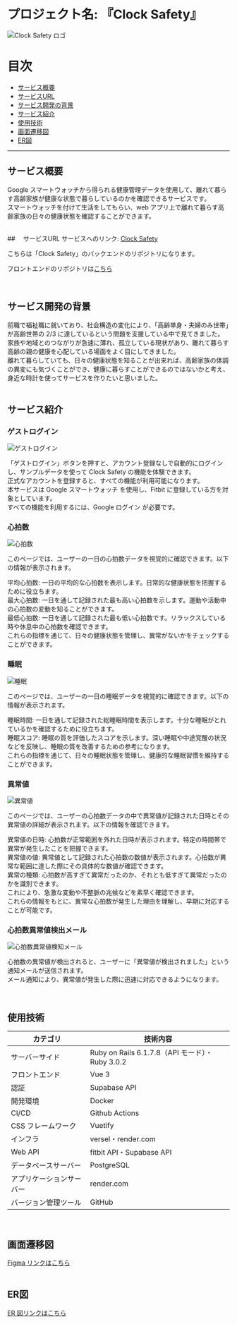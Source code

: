 # プロジェクト名: 『Clock Safety』

![Clock Safety ロゴ](https://github.com/user-attachments/assets/bbc15af6-f210-4ce8-ad6b-08fa6ddd1fb5)

# 目次

- [サービス概要](#サービス概要)
- [サービスURL](#サービスurl)
- [サービス開発の背景](#サービス開発の背景)
- [サービス紹介](#サービス紹介)
- [使用技術](#使用技術)
- [画面遷移図](#画面遷移図)
- [ER図](#er図)

---

## サービス概要

Google スマートウォッチから得られる健康管理データを使用して、離れて暮らす高齢家族が健康な状態で暮らしているのかを確認できるサービスです。  
スマートウォッチを付けて生活をしてもらい、web アプリ上で離れて暮らす高齢家族の日々の健康状態を確認することができます。  
<br>

##　 サービスURL
サービスへのリンク: [Clock Safety](https://www.clock-safety.com/)

こちらは「Clock Safety」のバックエンドのリポジトリになります。

フロントエンドのリポジトリは[こちら](https://github.com/yuki0877/Clock-Safety-Front)

<br>

## サービス開発の背景

前職で福祉職に就いており、社会構造の変化により、「高齢単身・夫婦のみ世帯」が高齢世帯の 2/3 に達しているという問題を支援している中で見てきました。家族や地域とのつながりが急速に薄れ、孤立している現状があり、離れて暮らす高齢の親の健康を心配している場面をよく目にしてきました。  
離れて暮らしていても、日々の健康状態を知ることが出来れば、高齢家族の体調の異変にも気づくことができ、健康に暮らすことができるのではないかと考え、身近な時計を使ってサービスを作りたいと思いました。  
<br>

## サービス紹介

### ゲストログイン

![ゲストログイン](https://github.com/user-attachments/assets/111c9ca0-5b83-4e0d-8801-df3fbcd6499f)

「ゲストログイン」ボタンを押すと、アカウント登録なしで自動的にログインし、サンプルデータを使って Clock Safety の機能を体験できます。  
正式なアカウントを登録すると、すべての機能が利用可能になります。  
本サービスは Google スマートウォッチ を使用し、Fitbit に登録している方を対象としています。  
すべての機能を利用するには、Google ログイン が必要です。

### 心拍数

![心拍数](https://github.com/user-attachments/assets/45a139cb-bad8-4db5-9782-8d6938ea91eb)

このページでは、ユーザーの一日の心拍数データを視覚的に確認できます。以下の情報が表示されます。

平均心拍数: 一日の平均的な心拍数を表示します。日常的な健康状態を把握するために役立ちます。  
最大心拍数: 一日を通して記録された最も高い心拍数を示します。運動や活動中の心拍数の変動を知ることができます。  
最低心拍数: 一日を通して記録された最も低い心拍数です。リラックスしている時や休息中の心拍数を確認できます。  
これらの指標を通じて、日々の健康状態を管理し、異常がないかをチェックすることができます。

### 睡眠

![睡眠](https://github.com/user-attachments/assets/d0d8854a-1cb7-4918-921a-20dab1c2df54)

このページでは、ユーザーの一日の睡眠データを視覚的に確認できます。以下の情報が表示されます。

睡眠時間: 一日を通して記録された総睡眠時間を表示します。十分な睡眠がとれているかを確認するために役立ちます。  
睡眠スコア: 睡眠の質を評価したスコアを示します。深い睡眠や中途覚醒の状況などを反映し、睡眠の質を改善するための参考になります。  
これらの指標を通じて、日々の睡眠状態を管理し、健康的な睡眠習慣を維持することができます。

### 異常値

![異常値](https://github.com/user-attachments/assets/cd26fbf7-f3c1-4eff-8cf3-db31adf27a05)

このページでは、ユーザーの心拍数データの中で異常値が記録された日時とその異常値の詳細が表示されます。以下の情報を確認できます。

異常値の日時: 心拍数が正常範囲を外れた日時が表示されます。特定の時間帯で異常が発生したことを把握できます。  
異常値の値: 異常値として記録された心拍数の数値が表示されます。心拍数が異常な範囲に達した際にその具体的な数値が確認できます。  
異常の種類: 心拍数が高すぎて異常だったのか、それとも低すぎて異常だったのかを識別できます。  
これにより、急激な変動や不整脈の兆候などを素早く確認できます。  
これらの情報をもとに、異常な心拍数が発生した理由を理解し、早期に対応することが可能です。

### 心拍数異常値検出メール

![心拍数異常値検知メール](https://github.com/user-attachments/assets/30aa1351-a2bb-40af-9c46-9955d906a1cd)

心拍数の異常値が検出されると、ユーザーに「異常値が検出されました」という通知メールが送信されます。  
メール通知により、異常値が発生した際に迅速に対応できるようになります。

<br>

## 使用技術

| カテゴリ                 | 技術内容                                        |
| ------------------------ | ----------------------------------------------- |
| サーバーサイド           | Ruby on Rails 6.1.7.8（API モード）・Ruby 3.0.2 |
| フロントエンド           | Vue 3                                           |
| 認証                     | Supabase API                                    |
| 開発環境                 | Docker                                          |
| CI/CD                    | Github Actions                                  |
| CSS フレームワーク       | Vuetify                                         |
| インフラ                 | versel・render.com                              |
| Web API                  | fitbit API・Supabase API                        |
| データベースサーバー     | PostgreSQL                                      |
| アプリケーションサーバー | render.com                                      |
| バージョン管理ツール     | GitHub                                          |

<br>

## 画面遷移図

[Figma リンクはこちら](https://www.figma.com/design/UMn6QEW28fiYXKHVa8SbMi/Untitled?node-id=0-1&t=PYdP1WfHSxMrE3SF-0)  
<br>

## ER図

[ER 図リンクはこちら](https://drive.google.com/file/d/1F67qDpe38e0mCpme2DoIlTHbOx2tGzr0/view?usp=sharing)
